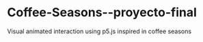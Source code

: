 # Coffee-Seasons--proyecto-final
Visual animated interaction using p5.js inspired in coffee seasons
